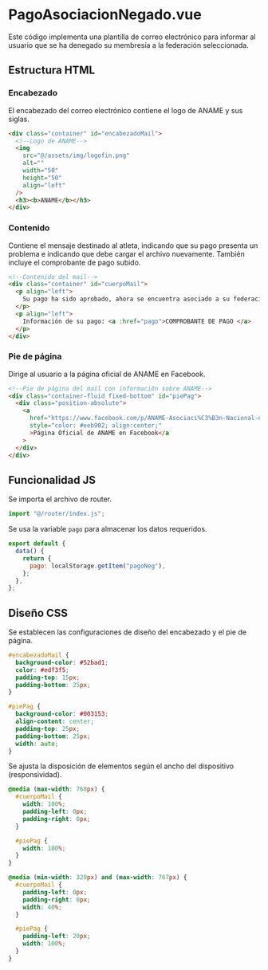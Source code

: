 # PagoAsociacionNegado.vue

Este código implementa una plantilla de correo electrónico para informar al usuario que se ha denegado su membresía a la federación seleccionada.

## Estructura HTML

### Encabezado

El encabezado del correo electrónico contiene el logo de ANAME y sus siglas.

```html
<div class="container" id="encabezadoMail">
  <!--Logo de ANAME-->
  <img
    src="@/assets/img/logofin.png"
    alt=""
    width="50"
    height="50"
    align="left"
  />
  <h3><b>ANAME</b></h3>
</div>
```

### Contenido

Contiene el mensaje destinado al atleta, indicando que su pago presenta un problema e indicando que debe cargar el archivo nuevamente. También incluye el comprobante de pago subido.

```html
<!--Contenido del mail-->
<div class="container" id="cuerpoMail">
  <p align="left">
    Su pago ha sido aprobado, ahora se encuentra asociado a su federación
  </p>
  <p align="left">
    Información de su pago: <a :href="pago">COMPROBANTE DE PAGO </a>
  </p>
</div>
```

### Pie de página

Dirige al usuario a la página oficial de ANAME en Facebook.

```html
<!--Pie de página del mail con información sobre ANAME-->
<div class="container-fluid fixed-bottom" id="piePag">
  <div class="position-absolute">
    <a
      href="https://www.facebook.com/p/ANAME-Asociaci%C3%B3n-Nacional-de-Atletismo-Master-del-Ecuador-100064841912450/?paipv=0&eav=AfaSv9pzpI9ergJbpLVMMNEX0dEx9-1RJWBzc4GFil1sb49W38fNLM9QEMSUzDbZtN0&_rdr"
      style="color: #eeb902; align:center;"
      >Página Oficial de ANAME en Facebook</a
    >
  </div>
</div>
```

## Funcionalidad JS

Se importa el archivo de router.

```javascript
import "@/router/index.js";
```

Se usa la variable `pago` para almacenar los datos requeridos.

```javascript
export default {
  data() {
    return {
      pago: localStorage.getItem("pagoNeg"),
    };
  },
};
```

## Diseño CSS

Se establecen las configuraciones de diseño del encabezado y el pie de página.

```css
#encabezadoMail {
  background-color: #52bad1;
  color: #edf3f5;
  padding-top: 15px;
  padding-bottom: 25px;
}

#piePag {
  background-color: #003153;
  align-content: center;
  padding-top: 25px;
  padding-bottom: 25px;
  width: auto;
}
```

Se ajusta la disposición de elementos según el ancho del dispositivo (responsividad).

```css
@media (max-width: 768px) {
  #cuerpoMail {
    width: 100%;
    padding-left: 0px;
    padding-right: 0px;
  }

  #piePag {
    width: 100%;
  }
}

@media (min-width: 320px) and (max-width: 767px) {
  #cuerpoMail {
    padding-left: 0px;
    padding-right: 0px;
    width: 40%;
  }

  #piePag {
    padding-left: 20px;
    width: 100%;
  }
}
```
